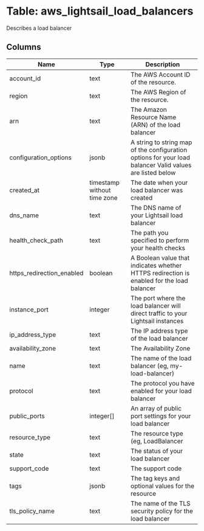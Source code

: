 
# Table: aws_lightsail_load_balancers
Describes a load balancer
## Columns
| Name        | Type           | Description  |
| ------------- | ------------- | -----  |
|account_id|text|The AWS Account ID of the resource.|
|region|text|The AWS Region of the resource.|
|arn|text|The Amazon Resource Name (ARN) of the load balancer|
|configuration_options|jsonb|A string to string map of the configuration options for your load balancer Valid values are listed below|
|created_at|timestamp without time zone|The date when your load balancer was created|
|dns_name|text|The DNS name of your Lightsail load balancer|
|health_check_path|text|The path you specified to perform your health checks|
|https_redirection_enabled|boolean|A Boolean value that indicates whether HTTPS redirection is enabled for the load balancer|
|instance_port|integer|The port where the load balancer will direct traffic to your Lightsail instances|
|ip_address_type|text|The IP address type of the load balancer|
|availability_zone|text|The Availability Zone|
|name|text|The name of the load balancer (eg, my-load-balancer)|
|protocol|text|The protocol you have enabled for your load balancer|
|public_ports|integer[]|An array of public port settings for your load balancer|
|resource_type|text|The resource type (eg, LoadBalancer|
|state|text|The status of your load balancer|
|support_code|text|The support code|
|tags|jsonb|The tag keys and optional values for the resource|
|tls_policy_name|text|The name of the TLS security policy for the load balancer|
